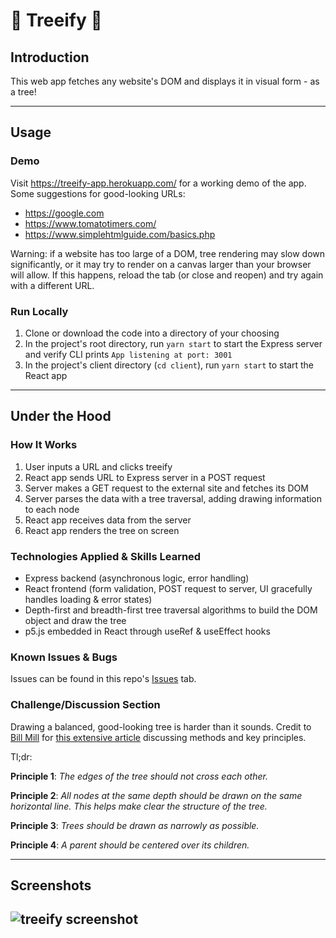 # 🌳 Treeify 🌳

## Introduction

This web app fetches any website's DOM and displays it in visual form - as a tree!

---

## Usage

### Demo

Visit https://treeify-app.herokuapp.com/ for a working demo of the app.
Some suggestions for good-looking URLs:

- https://google.com
- https://www.tomatotimers.com/
- https://www.simplehtmlguide.com/basics.php

Warning: if a website has too large of a DOM, tree rendering may slow down significantly, or it may try to render on a canvas larger than your browser will allow. If this happens, reload the tab (or close and reopen) and try again with a different URL.

### Run Locally

1. Clone or download the code into a directory of your choosing
2. In the project's root directory, run `yarn start` to start the Express server and verify CLI prints `App listening at port: 3001`
3. In the project's client directory (`cd client`), run `yarn start` to start the React app

---

## Under the Hood

### How It Works

1. User inputs a URL and clicks treeify
2. React app sends URL to Express server in a POST request
3. Server makes a GET request to the external site and fetches its DOM
4. Server parses the data with a tree traversal, adding drawing information to each node
5. React app receives data from the server
6. React app renders the tree on screen

### Technologies Applied & Skills Learned

- Express backend (asynchronous logic, error handling)
- React frontend (form validation, POST request to server, UI gracefully handles loading & error states)
- Depth-first and breadth-first tree traversal algorithms to build the DOM object and draw the tree
- p5.js embedded in React through useRef & useEffect hooks

### Known Issues & Bugs

Issues can be found in this repo's [Issues](url) tab.

### Challenge/Discussion Section

Drawing a balanced, good-looking tree is harder than it sounds. Credit to [Bill Mill](https://github.com/llimllib) for [this extensive article](https://llimllib.github.io/pymag-trees/) discussing methods and key principles.

Tl;dr:

**Principle 1**: _The edges of the tree should not cross each other._

**Principle 2**: _All nodes at the same depth should be drawn on the same horizontal line. This helps make clear the structure of the tree._

**Principle 3**: _Trees should be drawn as narrowly as possible._

**Principle 4**: _A parent should be centered over its children._

---

## Screenshots

## ![treeify screenshot]("https://github.com/ezeYaniv/treeify/blob/main/extras/screenshots/Treeify_screenshot.JPG")
